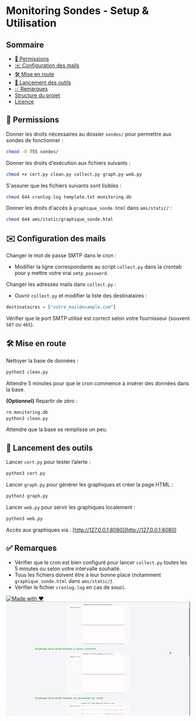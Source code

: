 # Monitoring Sondes - Setup & Utilisation

## Sommaire
- [📁 Permissions](#📁-permissions)
- [✉️ Configuration des mails](#✉️-configuration-des-mails)
- [🛠️ Mise en route](#🛠️-mise-en-route)
- [🚨 Lancement des outils](#🚨-lancement-des-outils)
- [✅ Remarques](#✅-remarques)
- [Structure du projet](#structure-du-projet)
- [Licence](#licence)

## 📁 Permissions

Donner les droits nécessaires au dossier `sondes/` pour permettre aux sondes de fonctionner :

```bash
chmod -R 755 sondes/
```

Donner les droits d'exécution aux fichiers suivants :

```bash
chmod +x cert.py clean.py collect.py graph.py web.py
```

S'assurer que les fichiers suivants sont lisibles :

```bash
chmod 644 cronlog.log template.txt monitoring.db
```

Donner les droits d'accès à `graphique_sonde.html` dans `ams/static/` :

```bash
chmod 644 ams/static/graphique_sonde.html
```

## ✉️ Configuration des mails

Changer le mot de passe SMTP dans le cron :

- Modifier la ligne correspondante au script `collect.py` dans la crontab pour y mettre votre vrai `smtp_password`.

Changer les adresses mails dans `collect.py` :

- Ouvrir `collect.py` et modifier la liste des destinataires :

```python
destinataires = ["votre_mail@example.com"]
```

Vérifier que le port SMTP utilisé est correct selon votre fournisseur (souvent `587` ou `465`).

## 🛠️ Mise en route

Nettoyer la base de données :

```bash
python3 clean.py
```

Attendre 5 minutes pour que le cron commence à insérer des données dans la base.

**(Optionnel)** Repartir de zéro :

```bash
rm monitoring.db
python3 clean.py
```

Attendre que la base se remplisse un peu.

## 🚨 Lancement des outils

Lancer `cert.py` pour tester l’alerte :

```bash
python3 cert.py
```

Lancer `graph.py` pour générer les graphiques et créer la page HTML :

```bash
python3 graph.py
```

Lancer `web.py` pour servir les graphiques localement :

```bash
python3 web.py
```

Accès aux graphiques via : [http://127.0.0.1:8080](http://127.0.0.1:8080)

## ✅ Remarques

- Vérifier que le cron est bien configuré pour lancer `collect.py` toutes les 5 minutes ou selon votre intervalle souhaité.
- Tous les fichiers doivent être à leur bonne place (notamment `graphique_sonde.html` dans `ams/static/`).
- Vérifier le fichier `cronlog.log` en cas de souci.

[![Made with ❤️](https://img.shields.io/badge/Made%20with-%E2%9D%A4-red)](#)
![Aperçu GIF](sonde.gif)

